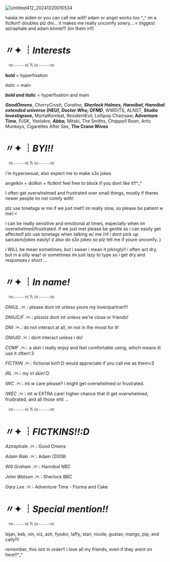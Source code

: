 ![Untitled412_20241220010534](https://github.com/user-attachments/assets/c6a0c51f-cf0d-413a-9f30-1b8dfc2f31d9)

haiaia im aiden or you can call me will!! adam or angel works too ^_^
im a fictkin!! doubles plz dni... it makes me really uncomfy sowry...:<
biggest aziraphale and adam kinnie!!! (im them irl!)


# 〃✦ ┆*Interests*

⠀୨୧⌢⌢⌢⌢୨꒰ 𐙚 ꒱୧⌢⌢⌢⌢୨୧ 

**bold** = hyperfixation

*italic* = main

***bold and italic*** = hyperfixation and main

***GoodOmens***, *CherryCrush, Coraline,* ***Sherlock Holmes, Hannibal, Hannibal extended universe (HEU), Doctor Who, OFMD***, WWDITS, ALNST, **Studio Investigrave,** MortalKombat, ResidentEvil, Lollipop Chainsaw, **Adventure Time**, PJSK, *Yaelokre*, ***Abba,*** Mitski, The Smiths, *Chappell Roan*, Artic Monkeys, Cigarettes After Sex, **The Crane Wives**

# 〃✦ ┆*BYI!!*

⠀୨୧⌢⌢⌢⌢୨꒰ 𐙚 ꒱୧⌢⌢⌢⌢୨୧ 

i'm hypersexual, also expect me to make s3x jokes

angelkin + dollkin + fictkin! feel free to block if you dont like it!!^_^

I often get overwhelmed and frustrated over small things, mostly if theres newer people im not comfy with!

plz use tonetags w me if we just met!! im really slow, so please be patient w me!:<

i can be really sensitive and emotional at times, especially when im overwhelmed/frustrated. if we just met please be gentle as i can easily get affected!
plz use tonetags when talking w/ me /nf i dont pick up sarcasm/jokes easily!
(i also do s3x jokes so plz tell me if youre uncomfy..)

i WILL be mean sometimes, but i swear i mean it jokingly!! i often act dry, but in a silly way! or sometimes im just lazy to type so i get dry and responses r short ...

# 〃✦ ┆*In name!*

⠀୨୧⌢⌢⌢⌢୨꒰ 𐙚 ꒱୧⌢⌢⌢⌢୨୧ 

*DNIUL* .୨ৎ ݁˖ please dont int unless youre my lover/partner!!!

*DNIUC/F* .୨ৎ ݁˖ plsssls dont int unless we're close or friends!

*DNI* .୨ৎ ݁˖ do not interact at all, im not in the mood for it!

*DNIUID* .୨ৎ݁ ˖ dont interact unless i do!

*COMF* .୨ৎ݁݁ ˖ a skin i really enjoy and feel comfortable using, which means ill use it often!:3

*FICTKIN* .୨ৎ݁݁ ˖ fictional kin!!:D would appreciate if you call me as them<3

*IRL* .୨ৎ݁݁ ˖ my irl skin!:D

*IWC* .୨ৎ݁݁ ˖ int w care please!! i might get overwhelmed or frustrated.

*IWEC* .୨ৎ݁݁ ˖ int w EXTRA care! higher chance that ill get overwhelmed, frustrated, and all those shit ...


⠀୨୧⌢⌢⌢⌢୨꒰ 𐙚 ꒱୧⌢⌢⌢⌢୨୧ 
# 〃✦ ┆*FICTKINS!!:D*

*Aziraphale* .୨ৎ݁݁ ˖ Good Omens

*Adam Raki* .୨ৎ݁݁ ˖  Adam (2009)

*Will Graham* .୨ৎ݁݁ ˖ Hannibal NBC

*John Watson* .୨ৎ݁݁ ˖ Sherlock BBC

*Gary Lee* .୨ৎ݁݁ ˖ Adventure Time - Fionna and Cake


# 〃✦ ┆*Special mention!!*

⠀୨୧⌢⌢⌢⌢୨꒰ 𐙚 ꒱୧⌢⌢⌢⌢୨୧ 

lejan, keb, vin, viz, ash, fyodor, laffy, stan, nicole, gustav, mango, pip, and cally!!!

remember, this isnt in order!! i love all my friends, even if they arent on here!!^_^








